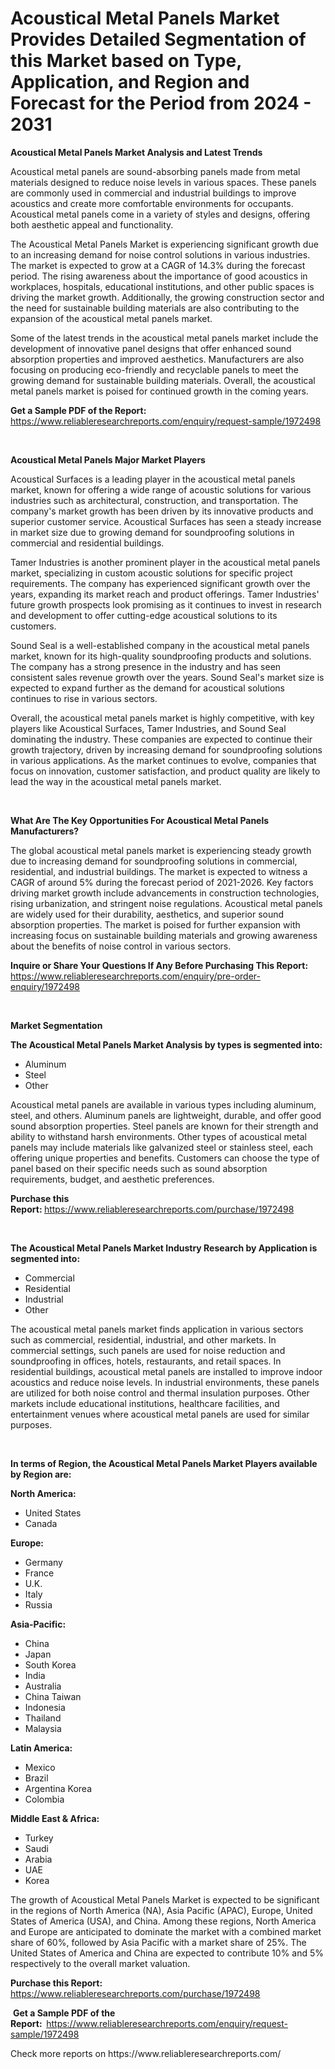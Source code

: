 <p><h1>Acoustical Metal Panels Market Provides Detailed Segmentation of this Market based on Type, Application, and Region and Forecast for the Period from 2024 - 2031</h1></p><p><strong>Acoustical Metal Panels Market Analysis and Latest Trends</strong></p>
<p><p>Acoustical metal panels are sound-absorbing panels made from metal materials designed to reduce noise levels in various spaces. These panels are commonly used in commercial and industrial buildings to improve acoustics and create more comfortable environments for occupants. Acoustical metal panels come in a variety of styles and designs, offering both aesthetic appeal and functionality.</p><p>The Acoustical Metal Panels Market is experiencing significant growth due to an increasing demand for noise control solutions in various industries. The market is expected to grow at a CAGR of 14.3% during the forecast period. The rising awareness about the importance of good acoustics in workplaces, hospitals, educational institutions, and other public spaces is driving the market growth. Additionally, the growing construction sector and the need for sustainable building materials are also contributing to the expansion of the acoustical metal panels market.</p><p>Some of the latest trends in the acoustical metal panels market include the development of innovative panel designs that offer enhanced sound absorption properties and improved aesthetics. Manufacturers are also focusing on producing eco-friendly and recyclable panels to meet the growing demand for sustainable building materials. Overall, the acoustical metal panels market is poised for continued growth in the coming years.</p></p>
<p><strong>Get a Sample PDF of the Report:&nbsp;</strong> <a href="https://www.reliableresearchreports.com/enquiry/request-sample/1972498">https://www.reliableresearchreports.com/enquiry/request-sample/1972498</a></p>
<p>&nbsp;</p>
<p><strong>Acoustical Metal Panels Major Market Players</strong></p>
<p><p>Acoustical Surfaces is a leading player in the acoustical metal panels market, known for offering a wide range of acoustic solutions for various industries such as architectural, construction, and transportation. The company's market growth has been driven by its innovative products and superior customer service. Acoustical Surfaces has seen a steady increase in market size due to growing demand for soundproofing solutions in commercial and residential buildings.</p><p>Tamer Industries is another prominent player in the acoustical metal panels market, specializing in custom acoustic solutions for specific project requirements. The company has experienced significant growth over the years, expanding its market reach and product offerings. Tamer Industries' future growth prospects look promising as it continues to invest in research and development to offer cutting-edge acoustical solutions to its customers.</p><p>Sound Seal is a well-established company in the acoustical metal panels market, known for its high-quality soundproofing products and solutions. The company has a strong presence in the industry and has seen consistent sales revenue growth over the years. Sound Seal's market size is expected to expand further as the demand for acoustical solutions continues to rise in various sectors.</p><p>Overall, the acoustical metal panels market is highly competitive, with key players like Acoustical Surfaces, Tamer Industries, and Sound Seal dominating the industry. These companies are expected to continue their growth trajectory, driven by increasing demand for soundproofing solutions in various applications. As the market continues to evolve, companies that focus on innovation, customer satisfaction, and product quality are likely to lead the way in the acoustical metal panels market.</p></p>
<p>&nbsp;</p>
<p><strong>What Are The Key Opportunities For Acoustical Metal Panels Manufacturers?</strong></p>
<p><p>The global acoustical metal panels market is experiencing steady growth due to increasing demand for soundproofing solutions in commercial, residential, and industrial buildings. The market is expected to witness a CAGR of around 5% during the forecast period of 2021-2026. Key factors driving market growth include advancements in construction technologies, rising urbanization, and stringent noise regulations. Acoustical metal panels are widely used for their durability, aesthetics, and superior sound absorption properties. The market is poised for further expansion with increasing focus on sustainable building materials and growing awareness about the benefits of noise control in various sectors.</p></p>
<p><strong>Inquire or Share Your Questions If Any Before Purchasing This Report:</strong> <a href="https://www.reliableresearchreports.com/enquiry/pre-order-enquiry/1972498">https://www.reliableresearchreports.com/enquiry/pre-order-enquiry/1972498</a></p>
<p>&nbsp;</p>
<p><strong>Market Segmentation</strong></p>
<p><strong>The Acoustical Metal Panels Market Analysis by types is segmented into:</strong></p>
<p><ul><li>Aluminum</li><li>Steel</li><li>Other</li></ul></p>
<p><p>Acoustical metal panels are available in various types including aluminum, steel, and others. Aluminum panels are lightweight, durable, and offer good sound absorption properties. Steel panels are known for their strength and ability to withstand harsh environments. Other types of acoustical metal panels may include materials like galvanized steel or stainless steel, each offering unique properties and benefits. Customers can choose the type of panel based on their specific needs such as sound absorption requirements, budget, and aesthetic preferences.</p></p>
<p><strong>Purchase this Report:&nbsp;</strong><a href="https://www.reliableresearchreports.com/purchase/1972498">https://www.reliableresearchreports.com/purchase/1972498</a></p>
<p>&nbsp;</p>
<p><strong>The Acoustical Metal Panels Market Industry Research by Application is segmented into:</strong></p>
<p><ul><li>Commercial</li><li>Residential</li><li>Industrial</li><li>Other</li></ul></p>
<p><p>The acoustical metal panels market finds application in various sectors such as commercial, residential, industrial, and other markets. In commercial settings, such panels are used for noise reduction and soundproofing in offices, hotels, restaurants, and retail spaces. In residential buildings, acoustical metal panels are installed to improve indoor acoustics and reduce noise levels. In industrial environments, these panels are utilized for both noise control and thermal insulation purposes. Other markets include educational institutions, healthcare facilities, and entertainment venues where acoustical metal panels are used for similar purposes.</p></p>
<p>&nbsp;</p>
<p><strong>In terms of Region, the Acoustical Metal Panels Market Players available by Region are:</strong></p>
<p>
    <p> <strong> North America: </strong>
        <ul>
            <li>United States</li>
            <li>Canada</li>
        </ul>
        </p> 
    <p> <strong> Europe: </strong>
        <ul>
            <li>Germany</li>
            <li>France</li>
            <li>U.K.</li>
            <li>Italy</li>
            <li>Russia</li>
        </ul>
        </p> 
    <p> <strong> Asia-Pacific: </strong>
        <ul>
            <li>China</li>
            <li>Japan</li>
            <li>South Korea</li>
            <li>India</li>
            <li>Australia</li>
            <li>China Taiwan</li>
            <li>Indonesia</li>
            <li>Thailand</li>
            <li>Malaysia</li>
        </ul>
        </p> 
    <p> <strong> Latin America: </strong>
        <ul>
            <li>Mexico</li>
            <li>Brazil</li>
            <li>Argentina Korea</li>
            <li>Colombia</li>
        </ul>
        </p> 
    <p> <strong> Middle East & Africa: </strong>
        <ul>
            <li>Turkey</li>
            <li>Saudi</li>
            <li>Arabia</li>
            <li>UAE</li>
            <li>Korea</li>
        </ul>
    </p>
    </p>
<p><p>The growth of Acoustical Metal Panels Market is expected to be significant in the regions of North America (NA), Asia Pacific (APAC), Europe, United States of America (USA), and China. Among these regions, North America and Europe are anticipated to dominate the market with a combined market share of 60%, followed by Asia Pacific with a market share of 25%. The United States of America and China are expected to contribute 10% and 5% respectively to the overall market valuation.</p></p>
<p><strong>Purchase this Report: </strong><a href="https://www.reliableresearchreports.com/purchase/1972498">https://www.reliableresearchreports.com/purchase/1972498</a></p>
<p>&nbsp;<strong>Get a Sample PDF of the Report:&nbsp;&nbsp;</strong><a href="https://www.reliableresearchreports.com/enquiry/request-sample/1972498">https://www.reliableresearchreports.com/enquiry/request-sample/1972498</a></p>
<p><strong></strong></p>
<p>Check more reports on https://www.reliableresearchreports.com/</p>